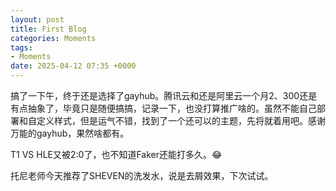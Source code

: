 ```yaml
---
layout: post
title: First Blog
categories: Moments
tags:
- Moments
date: 2025-04-12 07:35 +0000
---
```

搞了一下午，终于还是选择了gayhub。腾讯云和还是阿里云一个月2、300还是有点抽象了，毕竟只是随便搞搞，记录一下，也没打算推广啥的。虽然不能自己部署和自定义样式，但是运气不错，找到了一个还可以的主题，先将就着用吧。感谢万能的gayhub，果然啥都有。

T1 VS HLE又被2:0了，也不知道Faker还能打多久。😂

托尼老师今天推荐了SHEVEN的洗发水，说是去屑效果，下次试试。
